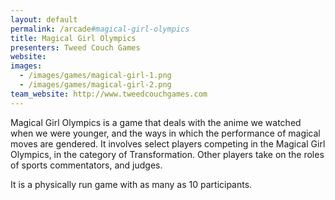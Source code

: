 ```yaml
---
layout: default
permalink: /arcade#magical-girl-olympics
title: Magical Girl Olympics
presenters: Tweed Couch Games
website:
images:
  - /images/games/magical-girl-1.png
  - /images/games/magical-girl-2.png
team_website: http://www.tweedcouchgames.com
---
```

Magical Girl Olympics is a game that deals with the anime we watched when we were younger, and the ways in which the performance of magical moves are gendered. It involves select players competing in the Magical Girl Olympics, in the category of Transformation. Other players take on the roles of sports commentators, and judges.

It is a physically run game with as many as 10 participants.
